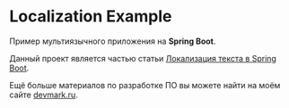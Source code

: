 # Localization Example
Пример мультиязычного приложения на **Spring Boot**.

Данный проект является частью статьи [Локализация текста в Spring Boot](https://devmark.ru/article/spring-boot-localization).

Ещё больше материалов по разработке ПО вы можете найти на моём сайте [devmark.ru](https://devmark.ru/).
